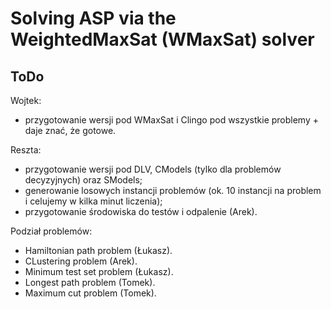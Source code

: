 # Solving ASP via the WeightedMaxSat (WMaxSat) solver

## ToDo

Wojtek:

-   przygotowanie wersji pod WMaxSat i Clingo pod wszystkie problemy + daje znać, że gotowe.

Reszta:

-   przygotowanie wersji pod DLV, CModels (tylko dla problemów decyzyjnych) oraz SModels;
-   generowanie losowych instancji problemów (ok. 10 instancji na problem i celujemy w kilka minut liczenia);
-   przygotowanie środowiska do testów i odpalenie (Arek).

Podział problemów:

-   Hamiltonian path problem (Łukasz).
-   CLustering problem (Arek).
-   Minimum test set problem (Łukasz).
-   Longest path problem (Tomek).
-   Maximum cut problem (Tomek).
